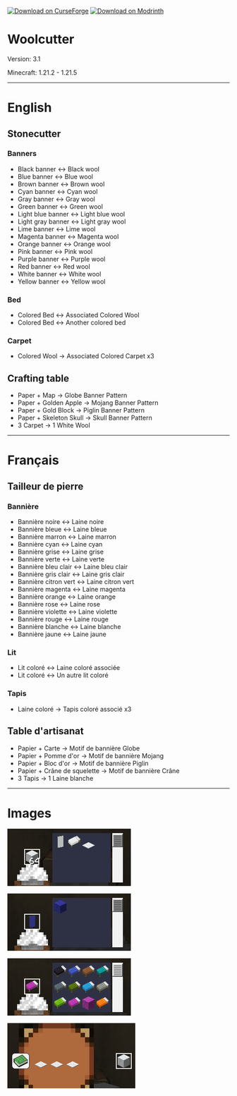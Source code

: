 [![Download on CurseForge](https://dl.topazdev.fr/stock/images/web/curseforge.svg)](https://www.curseforge.com/minecraft/customization/woolcutter)
[![Download on Modrinth](https://dl.topazdev.fr/stock/images/web/modrinth.svg)](https://modrinth.com/datapack/woolcutter)

# Woolcutter

Version: 3.1

Minecraft: 1.21.2 - 1.21.5

---

# English

## Stonecutter

### Banners

- Black banner <-> Black wool
- Blue banner <-> Blue wool
- Brown banner <-> Brown wool
- Cyan banner <-> Cyan wool
- Gray banner <-> Gray wool
- Green banner <-> Green wool
- Light blue banner <-> Light blue wool
- Light gray banner <-> Light gray wool
- Lime banner <-> Lime wool
- Magenta banner <-> Magenta wool
- Orange banner <-> Orange wool
- Pink banner <-> Pink wool
- Purple banner <-> Purple wool
- Red banner <-> Red wool
- White banner <-> White wool
- Yellow banner <-> Yellow wool

### Bed

- Colored Bed <-> Associated Colored Wool
- Colored Bed <-> Another colored bed

### Carpet

- Colored Wool -> Associated Colored Carpet x3

## Crafting table

- Paper + Map -> Globe Banner Pattern
- Paper + Golden Apple -> Mojang Banner Pattern
- Paper + Gold Block -> Piglin Banner Pattern
- Paper + Skeleton Skull -> Skull Banner Pattern
- 3 Carpet -> 1 White Wool

---

# Français

## Tailleur de pierre

### Bannière

- Bannière noire <-> Laine noire
- Bannière bleue <-> Laine bleue
- Bannière marron <-> Laine marron
- Bannière cyan <-> Laine cyan
- Bannière grise <-> Laine grise
- Bannière verte <-> Laine verte
- Bannière bleu clair <-> Laine bleu clair
- Bannière gris clair <-> Laine gris clair
- Bannière citron vert <-> Laine citron vert
- Bannière magenta <-> Laine magenta
- Bannière orange <-> Laine orange
- Bannière rose <-> Laine rose
- Bannière violette <-> Laine violette
- Bannière rouge <-> Laine rouge
- Bannière blanche <-> Laine blanche
- Bannière jaune <-> Laine jaune

### Lit

- Lit coloré <-> Laine coloré associée
- Lit coloré <-> Un autre lit coloré

### Tapis

- Laine coloré -> Tapis coloré associé x3

## Table d'artisanat

- Papier + Carte -> Motif de bannière Globe
- Papier + Pomme d'or -> Motif de bannière Mojang
- Papier + Bloc d'or -> Motif de bannière Piglin
- Papier + Crâne de squelette -> Motif de bannière Crâne
- 3 Tapis -> 1 Laine blanche

---

# Images

![Wool](https://raw.githubusercontent.com/Azerxim/MC-Woolcutter/main/images/wool.png)

![Banner](https://raw.githubusercontent.com/Azerxim/MC-Woolcutter/main/images/banner.png)

![Bed](https://raw.githubusercontent.com/Azerxim/MC-Woolcutter/main/images/bed.png)

![Carpet](https://raw.githubusercontent.com/Azerxim/MC-Woolcutter/main/images/carpet.png)

